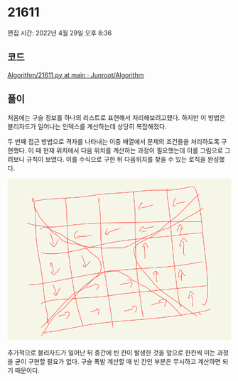 # 21611

편집 시간: 2022년 4월 29일 오후 8:36

## 코드

[Algorithm/21611.py at main · Junroot/Algorithm](https://github.com/Junroot/Algorithm/blob/main/baekjoon/21611.py)

## 풀이

처음에는 구슬 정보를 하나의 리스트로 표현해서 처리해보려고했다. 하지만 이 방법은 블리자드가 일어나는 인덱스를 계산하는데 상당히 복잡해졌다.

두 번째 접근 방법으로 격자를 나타내는 이중 배열에서 문제의 조건들을 처리하도록 구현했다. 이 때 현재 위치에서 다음 위치를 계산하는 과정이 필요했는데 이를 그림으로 그려보니 규칙이 보였다. 이를 수식으로 구한 뒤 다음위치를 찾을 수 있는 로직을 완성했다.

![Untitled](assets/Untitled-4555441.png)

추가적으로 블리자드가 일어난 뒤 중간에 빈 칸이 발생한 것을 앞으로 한칸씩 미는 과정을 굳이 구현할 필요가 없다. 구슬 폭발 계산할 때 빈 칸인 부분은 무시하고 계산하면 되기 때문이다.